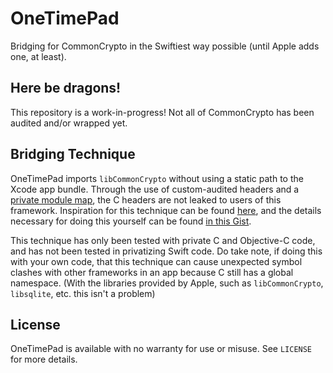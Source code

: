 # OneTimePad

Bridging for CommonCrypto in the Swiftiest way possible (until Apple adds one, at least).

## Here be dragons!

This repository is a work-in-progress! Not all of CommonCrypto has been audited and/or wrapped yet.

## Bridging Technique

OneTimePad imports `libCommonCrypto` without using a static path to the Xcode app bundle. Through the use of custom-audited headers and a [private module map](http://clang.llvm.org/docs/Modules.html#private-module-map-files), the C headers are not leaked to users of this framework. Inspiration for this technique can be found [here](https://github.com/danieleggert/mixed-swift-objc-framework), and the details necessary for doing this yourself can be found [in this Gist](https://gist.github.com/zwaldowski/dcd218ae7334fba5833d).

This technique has only been tested with private C and Objective-C code, and has not been tested in privatizing Swift code. Do take note, if doing this with your own code, that this technique can cause unexpected symbol clashes with other frameworks in an app because C still has a global namespace. (With the libraries provided by Apple, such as `libCommonCrypto`, `libsqlite`, etc. this isn't a problem)

## License

OneTimePad is available with no warranty for use or misuse. See `LICENSE` for more details.
